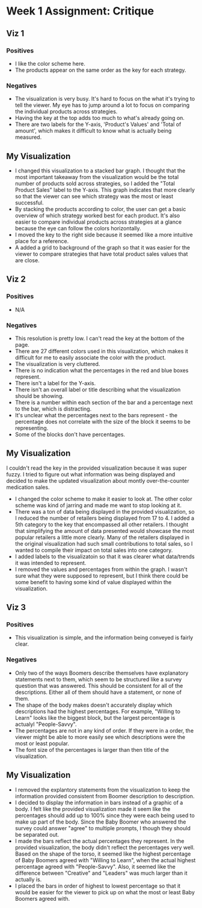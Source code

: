# Week 1 Assignment: Critique

## Viz 1

### Positives

* I like the color scheme here.
* The products appear on the same order as the key for each strategy.

### Negatives

* The visualization is very busy. It's hard to focus on the what it's trying to tell the viewer. My eye has to jump around a lot to focus on comparing the individual products across strategies.
* Having the key at the top adds too much to what's already going on.
* There are two labels for the Y-axis, 'Product's Values' and 'Total of amount', which makes it difficult to know what is actually being measured.

## My Visualization 

* I changed this visualization to a stacked bar graph. I thought that the most important takeaway from the visualization would be the total number of products sold across strategies, so I added the "Total Product Sales" label to the Y-axis. This graph indicates that more clearly so that the viewer can see which strategy was the most or least successful.
* By stacking the products according to color, the user can get a basic overview of which strategy worked best for each product. It's also easier to compare individual products across strategies at a glance because the eye can follow the colors horizontally.
* I moved the key to the right side because it seemed like a more intuitive place for a reference.
* A added a grid to background of the graph so that it was easier for the viewer to compare strategies that have total product sales values that are close.

## Viz 2

### Positives

* N/A

### Negatives

* This resolution is pretty low. I can't read the key at the bottom of the page.
* There are 27 different colors used in this visualization, which makes it difficult for me to easily associate the color with the product.
* The visualization is very cluttered.
* There is no indication what the percentages in the red and blue boxes represent.
* There isn't a label for the Y-axis.
* There isn't an overall label or title describing what the visualization should be showing.
* There is a number within each section of the bar and a percentage next to the bar, which is distracting.
* It's unclear what the percentages next to the bars represent - the percentage does not correlate with the size of the block it seems to be representing.
* Some of the blocks don't have percentages.

## My Visualization

I couldn't read the key in the provided visualization because it was super fuzzy. I tried to figure out what information was being displayed and decided to make the updated visualization about montly over-the-counter medication sales.

* I changed the color scheme to make it easier to look at. The other color scheme was kind of jarring and made me want to stop looking at it.
* There was a ton of data being displayed in the provided visualization, so I reduced the number of retailers being displayed from 17 to 4. I added a 5th category to the key that encompassed all other retailers. I thought that simplifying the amount of data presented would showcase the most popular retailers a little more clearly. Many of the retailers displayed in the original visualization had such small contributions to total sales, so I wanted to compile their impact on total sales into one category.
* I added labels to the visualizatoin so that it was clearer what data/trends it was intended to represent.
* I removed the values and percentages from within the graph. I wasn't sure what they were supposed to represent, but I think there could be some benefit to having some kind of value displayed within the visualization.

## Viz 3

### Positives

* This visualization is simple, and the information being conveyed is fairly clear.

### Negatives

* Only two of the ways Boomers describe themselves have explanatory statements next to them, which seem to be structured like a survey question that was answered. This should be consistent for all of the descriptions. Either all of them should have a statement, or none of them.
* The shape of the body makes doesn't accurately display which descriptions had the highest percentages. For example, "Willing to Learn" looks like the biggest block, but the largest percentage is actualyl "People-Savvy".
* The percentages are not in any kind of order. If they were in a order, the viewer might be able to more easily see which descriptions were the most or least popular.
* The font size of the percentages is larger than then title of the visualization.

## My Visualization 

* I removed the explantory statements from the visualization to keep the information provided consistent from Boomer description to description.
* I decided to display the information in bars instead of a graphic of a body. I felt like the provided visualization made it seem like the percentages should add up to 100% since they were each being used to make up part of the body. Since the Baby Boomer who answered the survey could answer "agree" to multiple prompts, I though they should be separated out.
* I made the bars reflect the actual percentages they represent. In the provided visualization, the body didn't reflect the percentages very well. Based on the shape of the torso, it seemed like the highest percentage of Baby Boomers agreed with "Willing to Learn", when the actual highest percentage agreed with "People-Savvy". Also, it seemed like the difference between "Creative" and "Leaders" was much larger than it actually is.
* I placed the bars in order of highest to lowest percentage so that it would be easier for the viewer to pick up on what the most or least Baby Boomers agreed with.